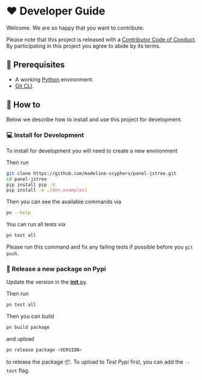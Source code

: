# ❤️ Developer Guide

Welcome. We are so happy that you want to contribute.

Please note that this project is released with a [Contributor Code of Conduct](code-of-conduct.md).
By participating in this project you agree to abide by its terms.

## 🧳 Prerequisites

- A working [Python](https://www.python.org/downloads/) environment.
- [Git CLI](https://git-scm.com/book/en/v2/Getting-Started-Installing-Git).

## 📙 How to

Below we describe how to install and use this project for development.

### 💻 Install for Development

To install for development you will need to create a new environment

Then run

```bash
git clone https://github.com/madeline-scyphers/panel-jstree.git
cd panel-jstree
pip install pip -U
pip install -e .[dev,examples]
```

Then you can see the available commands via

```bash
pn --help
```

You can run all tests via

```bash
pn test all
```

Please run this command and fix any failing tests if possible before you `git push`.

### 🚢 Release a new package on Pypi

Update the version in the [__init__.py](src/panel_jstree/__init__.py).

Then run

```bash
pn test all
```

Then you can build

```bash
pn build package
```

and upload

```bash
pn release package <VERSION>
```

to release the package 📦. To upload to *Test Pypi* first, you can add the `--test` flag.
